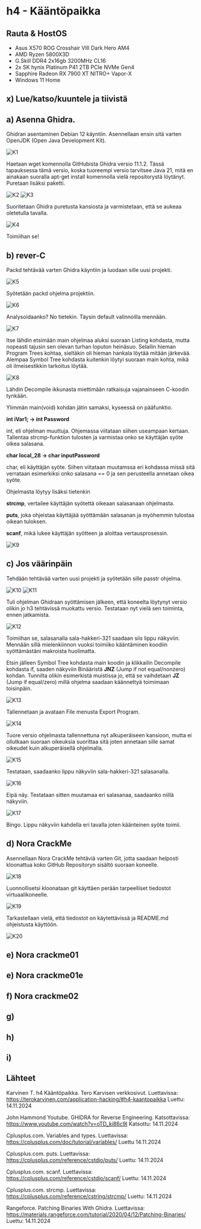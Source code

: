 # h4 - Kääntöpaikka

## Rauta & HostOS

- Asus X570 ROG Crosshair VIII Dark Hero AM4
- AMD Ryzen 5800X3D
- G.Skill DDR4 2x16gb 3200MHz CL16
- 2x SK hynix Platinum P41 2TB PCIe NVMe Gen4
- Sapphire Radeon RX 7900 XT NITRO+ Vapor-X
- Windows 11 Home

## x) Lue/katso/kuuntele ja tiivistä


## a) Asenna Ghidra.
Ghidran asentaminen Debian 12 käyntiin. Asennellaan ensin sitä varten OpenJDK (Open Java Development Kit).

![K1](1.png)

Haetaan wget komennolla GitHubista Ghidra versio 11.1.2. Tässä tapauksessa tämä versio, koska tuoreempi versio tarvitsee Java 21, mitä en ainakaan suoralla apt-get install komennolla vielä repositorystä löytänyt. Puretaan lisäksi paketti.

![K2](2.png)
![K3](3.png)

Suoritetaan Ghidra puretusta kansiosta ja varmistetaan, että se aukeaa oletetulla tavalla.

![K4](4.png)

Toimiihan se!

## b) rever-C
Packd tehtävää varten Ghidra käyntiin ja luodaan sille uusi projekti.

![K5](5.png)

Syötetään packd ohjelma projektiin.

![K6](6.png)

Analysoidaanko? No tietekin. Täysin default valinnoilla mennään.

![K7](7.png)

Itse lähdin etsimään main ohjelmaa aluksi suoraan Listing kohdasta, mutta nopeasti tajusin sen olevan turhan loputon heinäsuo. Selailin hieman Program Trees kohtaa, sieltäkin oli hieman hankala löytää mitään järkevää. Alempaa Symbol Tree kohdasta kuitenkin löytyi suoraan main kohta, mikä oli ilmeisestikkin tarkoitus löytää.

![K8](8.png)

Lähdin Decompile ikkunasta miettimään ratkaisuja vajanainseen C-koodin tynkään.

Ylimmän main(void) kohdan jätin samaksi, kyseessä on pääfunktio.

**int iVar1; -> int Password**

int, eli ohjelman muuttuja. Ohjemassa viitataan siihen useampaan kertaan. Tallentaa strcmp-funktion tulosten ja varmistaa onko se käyttäjän syöte oikea salasana.

**char local_28 -> char inputPassword**

char, eli käyttäjän syöte. Siihen viitataan muutamssa eri kohdassa missä sitä verrataan esimerkiksi onko salasana == 0 ja sen perusteella annetaan oikea syöte.

Ohjelmasta löytyy lisäksi tietenkin

**strcmp**, vertailee käyttäjän syötettä oikeaan salasanaan ohjelmasta.

**puts**, joka ohjeistaa käyttäjää syöttämään salasanan ja myöhemmin tulostaa oikean tuloksen.

**scanf**, mikä lukee käyttäjän syötteen ja aloittaa vertausprosessin.

![K9](9.png)

## c) Jos väärinpäin
Tehdään tehtävää varten uusi projekti ja syötetään sille passtr ohjelma.

![K10](10.png)
![K11](11.png)

Tuli ohjelman Ghidraan syöttämisen jälkeen, että koneelta löytynyt versio olikin jo h3 tehtävissä muokattu versio. Testataan nyt vielä sen toiminta, ennen jatkamista.

![K12](12.png)

Toimiihan se, salasanalla sala-hakkeri-321 saadaan siis lippu näkyviin. Mennään sillä mielenkiinnon vuoksi toimiiko kääntäminen koodiin syöttämästäni makroista huolimatta.

Etsin jälleen Symbol Tree kohdasta main koodin ja klikkailin Decompile kohdasta if, saaden näkyviin Binääristä **JNZ** (Jump if not equal/nonzero) kohdan. Tunnilta olikin esimerkistä muistissa jo, että se vaihdetaan **JZ** (Jump if equal/zero) millä ohjelma saadaan käännettyä toimimaan toisinpäin.

![K13](13.png)

Tallennetaan ja avataan File menusta Export Program. 

![K14](14.png)

Tuore versio ohjelmasta tallennettuna nyt alkuperäiseen kansioon, mutta ei ollutkaan suoraan oikeuksia suorittaa sitä joten annetaan sille samat oikeudet kuin alkuperäisellä ohjelmalla.

![K15](15.png)

Testataan, saadaanko lippu näkyviin sala-hakkeri-321 salasanalla.

![K16](16.png)

Eipä näy. Testataan sitten muutamaa eri salasanaa, saadaanko niillä näkyviin.

![K17](17.png)

Bingo. Lippu näkyviin kahdella eri tavalla joten käänteinen syöte toimii.

## d) Nora CrackMe
Asennellaan Nora CrackMe tehtäviä varten Git, jotta saadaan helposti kloonattua koko GitHub Repositoryn sisältö suoraan koneelle.

![K18](18.png)

Luonnollisetsi kloonataan git käyttäen perään tarpeelliset tiedostot virtuaalikoneelle.

![K19](19.png)

Tarkastellaan vielä, että tiedostot on käytettävissä ja README.md ohjeistusta käyttöön.

![K20](20.png)

## e) Nora crackme01


## e) Nora crackme01e


## f) Nora crackme02


## g)


## h)


## i)


## Lähteet

Karvinen T. h4 Kääntöpaikka. Tero Karvisen verkkosivut. Luettavissa: https://terokarvinen.com/application-hacking/#h4-kaantopaikka Luettu: 14.11.2024

John Hammond Youtube. GHIDRA for Reverse Engineering. Katsottavissa: https://www.youtube.com/watch?v=oTD_ki86c9I Katsottu: 14.11.2024

Cplusplus.com. Variables and types. Luettavissa: https://cplusplus.com/doc/tutorial/variables/ Luettu 14.11.2024

Cplusplus.com. puts. Luettavissa: https://cplusplus.com/reference/cstdio/puts/ Luettu: 14.11.2024

Cplusplus.com. scanf. Luettavissa: https://cplusplus.com/reference/cstdio/scanf/ Luettu: 14.11.2024

Cplusplus.com. strcmp. Luettavissa: https://cplusplus.com/reference/cstring/strcmp/ Luettu: 14.11.2024

Rangeforce. Patching Binaries With Ghidra. Luettavissa: https://materials.rangeforce.com/tutorial/2020/04/12/Patching-Binaries/ Luettu: 14.11.2024

